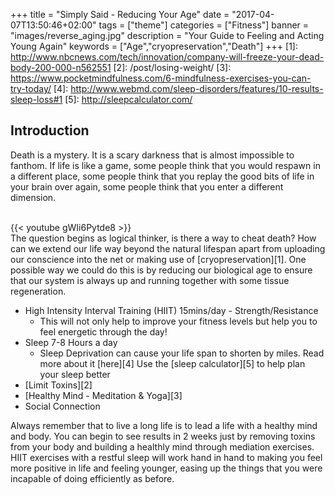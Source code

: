 +++
title = "Simply Said - Reducing Your Age"
date = "2017-04-07T13:50:46+02:00"
tags = ["theme"]
categories = ["Fitness"]
banner = "images/reverse_aging.jpg"
description = "Your Guide to Feeling and Acting Young Again"
keywords = ["Age","cryopreservation","Death"]
+++
[1]: http://www.nbcnews.com/tech/innovation/company-will-freeze-your-dead-body-200-000-n562551
[2]: /post/losing-weight/
[3]: https://www.pocketmindfulness.com/6-mindfulness-exercises-you-can-try-today/
[4]: http://www.webmd.com/sleep-disorders/features/10-results-sleep-loss#1
[5]: http://sleepcalculator.com/
## Introduction
Death is a mystery. It is a scary darkness that is almost impossible to fanthom. If life is like a game, some people think that you would respawn in a different place, some people think that you replay the good bits of life in your brain over again, some people think that you enter a different dimension.  

<!--more-->
</br>
{{< youtube gWIi6Pytde8 >}}
</br>
The question begins as logical thinker, is there a way to cheat death? How can we extend our life way beyond the natural lifespan apart from uploading our conscience into the net or making use of [cryopreservation][1]. One possible way we could do this is by reducing our biological age to ensure that our system is always up and running together with some tissue regeneration.

+ High Intensity Interval Training (HIIT) 15mins/day - Strength/Resistance
  - This will not only help to improve your fitness levels but help you to feel energetic through the day!
+ Sleep 7-8 Hours a day
  - Sleep Deprivation can cause your life span to shorten by miles. Read more about it [here][4] Use the [sleep calculator][5] to help plan your sleep better
+ [Limit Toxins][2]
+ [Healthy Mind - Meditation & Yoga][3]
+ Social Connection

Always remember that to live a long life is to lead a life with a healthy mind and body. You can begin to see results in 2 weeks just by removing toxins from your body and building a healthly mind through mediation exercises. HIIT exercises with a restful sleep will work hand in hand to making you feel more positive in life and feeling younger, easing up the things that you were incapable of doing efficiently as before.
